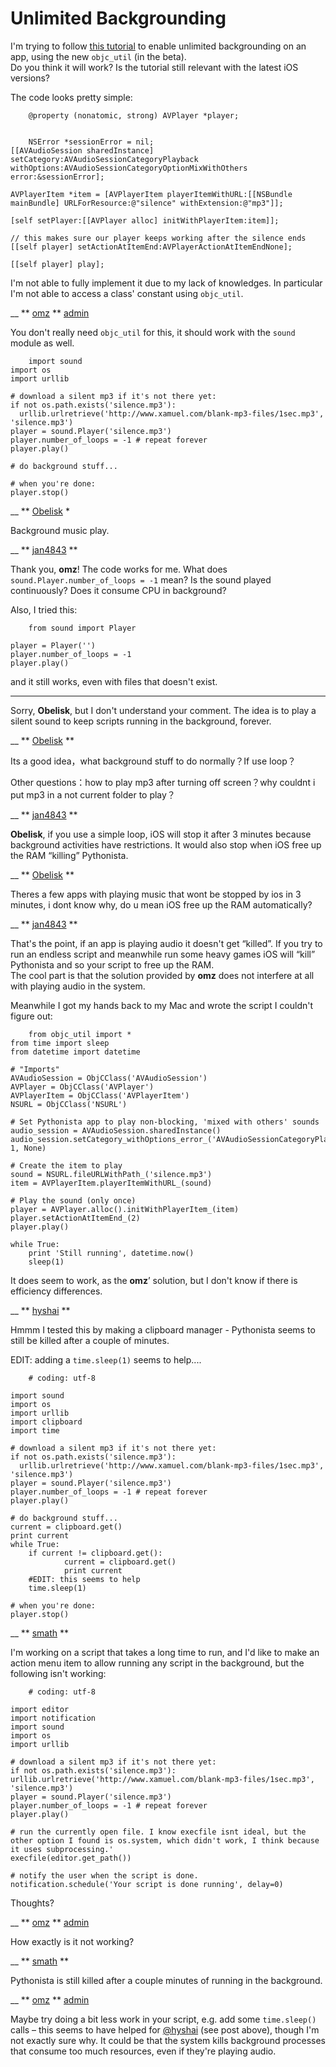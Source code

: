 # Unlimited Backgrounding

I'm trying to follow [this tutorial](http://yifan.lu/2013/12/17/unlimited-backgrounding-on-ios/) to enable unlimited backgrounding on an app, using the new `objc_util` (in the beta).  
Do you think it will work? Is the tutorial still relevant with the latest iOS versions?

The code looks pretty simple:

    
        @property (nonatomic, strong) AVPlayer *player;
    
    
        NSError *sessionError = nil;
    [[AVAudioSession sharedInstance] setCategory:AVAudioSessionCategoryPlayback withOptions:AVAudioSessionCategoryOptionMixWithOthers error:&sessionError];
    
    AVPlayerItem *item = [AVPlayerItem playerItemWithURL:[[NSBundle mainBundle] URLForResource:@"silence" withExtension:@"mp3"]];
    
    [self setPlayer:[[AVPlayer alloc] initWithPlayerItem:item]];
    
    // this makes sure our player keeps working after the silence ends
    [[self player] setActionAtItemEnd:AVPlayerActionAtItemEndNone];
    
    [[self player] play];
    

I'm not able to fully implement it due to my lack of knowledges. In particular I'm not able to access a class' constant using `objc_util`.


__ ** [omz](/user/omz) ** [admin](/groups/administrators) 


You don't really need `objc_util` for this, it should work with the `sound` module as well.

    
        import sound
    import os
    import urllib
    
    # download a silent mp3 if it's not there yet:
    if not os.path.exists('silence.mp3'):
      urllib.urlretrieve('http://www.xamuel.com/blank-mp3-files/1sec.mp3', 'silence.mp3')
    player = sound.Player('silence.mp3')
    player.number_of_loops = -1 # repeat forever
    player.play()
    
    # do background stuff...
    
    # when you're done:
    player.stop()
    


__ ** [Obelisk](/user/obelisk) *

Background music play.

__ ** [jan4843](/user/jan4843) **

Thank you, **omz**! The code works for me. What does `sound.Player.number_of_loops = -1` mean? Is the sound played continuously? Does it consume CPU in background?

Also, I tried this:

    
        from sound import Player
    
    player = Player('')
    player.number_of_loops = -1
    player.play()
    

and it still works, even with files that doesn't exist.

* * *

Sorry, **Obelisk**, but I don't understand your comment. The idea is to play a silent sound to keep scripts running in the background, forever.

__ ** [Obelisk](/user/obelisk) **

Its a good idea，what background stuff to do normally？If use loop？

Other questions：how to play mp3 after turning off screen？why couldnt i put mp3 in a not current folder to play？

__ ** [jan4843](/user/jan4843) **

**Obelisk**, if you use a simple loop, iOS will stop it after 3 minutes because background activities have restrictions. It would also stop when iOS free up the RAM “killing” Pythonista.

__ ** [Obelisk](/user/obelisk) **

Theres a few apps with playing music that wont be stopped by ios in 3 minutes, i dont know why, do u mean iOS free up the RAM automatically?

__ ** [jan4843](/user/jan4843) **

That's the point, if an app is playing audio it doesn't get “killed”. If you try to run an endless script and meanwhile run some heavy games iOS will “kill” Pythonista and so your script to free up the RAM.  
The cool part is that the solution provided by **omz** does not interfere at all with playing audio in the system.

Meanwhile I got my hands back to my Mac and wrote the script I couldn't figure out:

    
        from objc_util import *
    from time import sleep
    from datetime import datetime
    
    # "Imports"
    AVAudioSession = ObjCClass('AVAudioSession')
    AVPlayer = ObjCClass('AVPlayer')
    AVPlayerItem = ObjCClass('AVPlayerItem')
    NSURL = ObjCClass('NSURL')
    
    # Set Pythonista app to play non-blocking, 'mixed with others' sounds
    audio_session = AVAudioSession.sharedInstance()
    audio_session.setCategory_withOptions_error_('AVAudioSessionCategoryPlayback', 1, None)
    
    # Create the item to play
    sound = NSURL.fileURLWithPath_('silence.mp3')
    item = AVPlayerItem.playerItemWithURL_(sound)
    
    # Play the sound (only once)
    player = AVPlayer.alloc().initWithPlayerItem_(item)
    player.setActionAtItemEnd_(2)
    player.play()
    
    while True:
        print 'Still running', datetime.now()
        sleep(1)
    

It does seem to work, as the **omz**’ solution, but I don't know if there is efficiency differences.

__ ** [hyshai](/user/hyshai) **

Hmmm I tested this by making a clipboard manager - Pythonista seems to still be killed after a couple of minutes.

EDIT: adding a `time.sleep(1)` seems to help....

    
        # coding: utf-8
    
    import sound
    import os
    import urllib
    import clipboard
    import time
    
    # download a silent mp3 if it's not there yet:
    if not os.path.exists('silence.mp3'):
      urllib.urlretrieve('http://www.xamuel.com/blank-mp3-files/1sec.mp3', 'silence.mp3')
    player = sound.Player('silence.mp3')
    player.number_of_loops = -1 # repeat forever
    player.play()
    
    # do background stuff...
    current = clipboard.get()
    print current
    while True:
        if current != clipboard.get():
                current = clipboard.get()
                print current
        #EDIT: this seems to help
        time.sleep(1)
    
    # when you're done:
    player.stop()
    
    

__ ** [smath](/user/smath) **

I'm working on a script that takes a long time to run, and I'd like to make an action menu item to allow running any script in the background, but the following isn't working:

    
        # coding: utf-8
    
    import editor
    import notification
    import sound
    import os
    import urllib
    
    # download a silent mp3 if it's not there yet:
    if not os.path.exists('silence.mp3'):
    urllib.urlretrieve('http://www.xamuel.com/blank-mp3-files/1sec.mp3', 'silence.mp3')
    player = sound.Player('silence.mp3')
    player.number_of_loops = -1 # repeat forever
    player.play()
    
    # run the currently open file. I know execfile isnt ideal, but the other option I found is os.system, which didn't work, I think because it uses subprocessing.'
    execfile(editor.get_path())
    
    # notify the user when the script is done.
    notification.schedule('Your script is done running', delay=0)
    
    

Thoughts?

__ ** [omz](/user/omz) ** [admin](/groups/administrators)

How exactly is it not working?

__ ** [smath](/user/smath) **

Pythonista is still killed after a couple minutes of running in the background.

__ ** [omz](/user/omz) ** [admin](/groups/administrators)

Maybe try doing a bit less work in your script, e.g. add some `time.sleep()` calls – this seems to have helped for [@hyshai](https://forum.omz-software.com/user/hyshai) (see post above), though I'm not exactly sure why. It could be that the system kills background processes that consume too much resources, even if they're playing audio.

